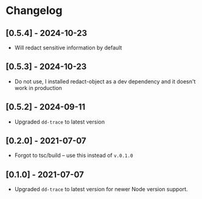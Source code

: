# Changelog

## [0.5.4] - 2024-10-23
- Will redact sensitive information by default

## [0.5.3] - 2024-10-23
- Do not use, I installed redact-object as a dev dependency and it doesn't work in production

## [0.5.2] - 2024-09-11
- Upgraded `dd-trace` to latest version

## [0.2.0] - 2021-07-07
- Forgot to tsc/build – use this instead of `v.0.1.0`

## [0.1.0] - 2021-07-07
- Upgraded `dd-trace` to latest version for newer Node version support.
